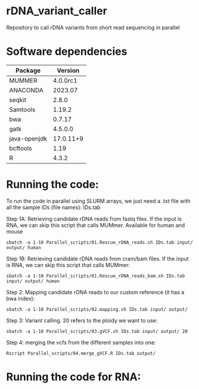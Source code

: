 # rDNA_variant_caller
Repository to call rDNA variants from short read sequencing in parallel

# Software dependencies

| Package | Version | 
| -------- | ------- | 
| MUMMER | 4.0.0rc1 | 
| ANACONDA | 2023.07 | 
| seqkit | 2.8.0 |
| Samtools | 1.19.2 |
| bwa | 0.7.17 |
| gatk | 4.5.0.0 |
| java-openjdk | 17.0.11+9|
| bcftools | 1.19 |
| R | 4.3.2 |

# Running the code:

To run the code in parallel using SLURM arrays, we just need a .txt file with all the sample IDs (file names): IDs.tab

Step 1A: Retrieving candidate rDNA reads from fastq files. If the input is RNA, we can skip this script that calls MUMmer. Available for human and mouse
```
sbatch -a 1-10 Parallel_scripts/01.Rescue_rDNA_reads.sh IDs.tab input/ output/ human
```
Step 1B: Retrieving candidate rDNA reads from cram/bam files. If the input is RNA, we can skip this script that calls MUMmer:
```
sbatch -a 1-10 Parallel_scripts/01.Rescue_rDNA_reads_bam.sh IDs.tab input/ output/ human
```
Step 2: Mapping candidate rDNA reads to our custom reference (it has a bwa index):
```
sbatch -a 1-10 Parallel_scripts/02.mapping.sh IDs.tab input/ output/
```

Step 3: Variant calling. 20 refers to the ploidy we want to use:
```
sbatch -a 1-10 Parallel_scripts/03.gVCF.sh IDs.tab input/ output/ 20
```

Step 4: merging the vcfs from the different samples into one:
```
Rscript Parallel_scripts/04.merge_gVCF.R IDs.tab output/
```

# Running the code for RNA: